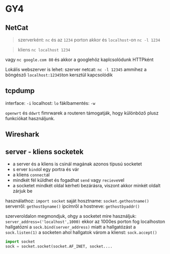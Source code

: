 # GY4
## NetCat
> szerverként: `nc` és az `1234` porton akkor és `localhost`-on `nc -l 1234`

> kliens `nc localhost 1234`

vagy `nc google.com 80` és akkor a googlehöz kaplcsolódunk HTTPként

Lokális webszerver is lehet:
szerver netcat: `nc -l 12345` ammihez a böngésző `localhost:12345`ton kersztül kapcsolódik

## tcpdump
  interface: `-i`
  localhost: `lo`
  fáklbamentés: `-w`

`openwrt` és `ddwrt` fimrwarek a routeren támogatják, hogy különböző plusz funkciókat használjunk.

## Wireshark
 
## server - kliens socketek
- a server és a kliens is csinál magának azonos típusú socketet
- s erver `bind`ol egy portra és vár
- a kliens `connect`al
- mindkét fél küldhet és fogadhat `send` vagy `recieve`vel
- a socketet mindkét oldal kérheti bezárásra, viszont akkor minkét oldalt zárjuk be

használathoz: `import socket`
saját hosztname: `socket.gethostname()`
serverről: `gethostbyname()`
ipcímről a hostneve: `gethostbyaddr()`

szerveroldalon megmondjuk, ohgy a socketet mire használjuk: `server_address=('localhost',1000)` ekkor az 1000es porton fog localhoston hallgatózni a `sock.bind(server_address)` miatt
a hallgatózást a `sock.listen(1)`
a socketen ahol hallgatok várom a klienst: `sock.accept()`

````Python
import socket
sock = socket.socket(socket.AF_INET, socket....
````
